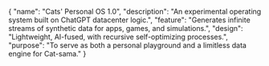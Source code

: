 {
  "name": "Cats' Personal OS 1.0",
  "description": "An experimental operating system built on ChatGPT datacenter logic.",
  "feature": "Generates infinite streams of synthetic data for apps, games, and simulations.",
  "design": "Lightweight, AI-fused, with recursive self-optimizing processes.",
  "purpose": "To serve as both a personal playground and a limitless data engine for Cat-sama."
}
